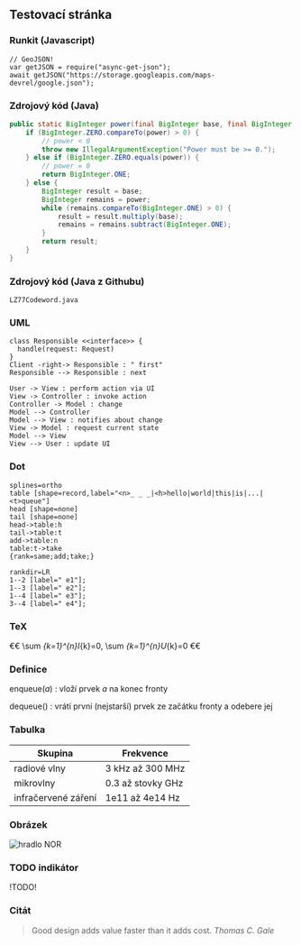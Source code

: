 ## Testovací stránka

### Runkit (Javascript)

```runkit:js
// GeoJSON!
var getJSON = require("async-get-json");
await getJSON("https://storage.googleapis.com/maps-devrel/google.json");
```

### Zdrojový kód (Java)

```java
public static BigInteger power(final BigInteger base, final BigInteger power) {
    if (BigInteger.ZERO.compareTo(power) > 0) {
        // power < 0
        throw new IllegalArgumentException("Power must be >= 0.");
    } else if (BigInteger.ZERO.equals(power)) {
        // power = 0
        return BigInteger.ONE;
    } else {
        BigInteger result = base;
        BigInteger remains = power;
        while (remains.compareTo(BigInteger.ONE) > 0) {
            result = result.multiply(base);
            remains = remains.subtract(BigInteger.ONE);
        }
        return result;
    }
}
```

### Zdrojový kód (Java z Githubu)

```github:java
LZ77Codeword.java
```

### UML

```uml:class
class Responsible <<interface>> {
  handle(request: Request)
}
Client -right-> Responsible : " first"
Responsible --> Responsible : next
```

```uml:seq
User -> View : perform action via UI
View -> Controller : invoke action
Controller -> Model : change
Model --> Controller
Model --> View : notifies about change
View -> Model : request current state
Model --> View 
View --> User : update UI
```

### Dot

```dot:digraph
splines=ortho
table [shape=record,label="<n>_ _ _|<h>hello|world|this|is|...|<t>queue"]
head [shape=none]
tail [shape=none]
head->table:h
tail->table:t
add->table:n
table:t->take
{rank=same;add;take;}
```

```dot:graph
rankdir=LR
1--2 [label=" e1"];
1--3 [label=" e2"];
1--4 [label=" e3"];
3--4 [label=" e4"];
```

### TeX

€€ \sum _{k=1}^{n}I_{k}=0, \sum _{k=1}^{n}U_{k}=0 €€

### Definice

enqueue(*a*)
: vloží prvek *a* na konec fronty

dequeue()
: vrátí první (nejstarší) prvek ze začátku fronty a odebere jej

### Tabulka

| Skupina | Frekvence
|---|---
| radiové vlny | 3 kHz až 300 MHz
| mikrovlny | 0.3 až stovky GHz
| infračervené záření | 1e11 až 4e14 Hz

### Obrázek

![hradlo NOR](gates_nor.png)

### TODO indikátor 

!TODO!

### Citát

> Good design adds value faster than it adds cost. *Thomas C. Gale*